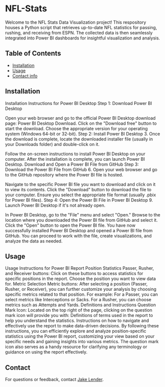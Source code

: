 # NFL-Stats
Welcome to the NFL Stats Data Visualization project! This respository houses a Python script that retrieves up-to-date NFL statistics for passing, rushing, and receiving from ESPN. The collected data is then seamlessly integrated into Power BI dashboards for insightful visualization and analysis.



## Table of Contents

- [Installation](#installation)
- [Usage](#usage)
- [Contact info](#contact)


## Installation
Installation Instructions for Power BI Desktop
Step 1: Download Power BI Desktop

Open your web browser and go to the official Power BI Desktop download page: Power BI Desktop Download.
Click on the "Download free" button to start the download. Choose the appropriate version for your operating system (Windows 64-bit or 32-bit).
Step 2: Install Power BI Desktop
3. Once the download is complete, locate the downloaded installer file (usually in your Downloads folder) and double-click on it.

Follow the on-screen instructions to install Power BI Desktop on your computer.
After the installation is complete, you can launch Power BI Desktop.
Download and Open a Power BI File from GitHub
Step 3: Download the Power BI File from GitHub
6. Open your web browser and go to the GitHub repository where the Power BI file is hosted.

Navigate to the specific Power BI file you want to download and click on it to view its contents.
Click the "Download" button to download the file to your computer. Ensure you select the appropriate file format (usually .pbix for Power BI files).
Step 4: Open the Power BI File in Power BI Desktop
9. Launch Power BI Desktop if it's not already open.

In Power BI Desktop, go to the "File" menu and select "Open."
Browse to the location where you downloaded the Power BI file from GitHub and select it.
Click the "Open" button to open the Power BI file.
You have now successfully installed Power BI Desktop and opened a Power BI file from GitHub. You can proceed to work with the file, create visualizations, and analyze the data as needed.

## Usage
Usage Instructions for Power BI Report
Position Statistics
Passer, Rusher, and Receiver buttons: Click on these buttons to access statistics for specific positions in the report. Choose the position you want to view data for.
Metric Selection
Metric buttons: After selecting a position (Passer, Rusher, or Receiver), you can further customize your analysis by choosing specific metrics related to that position. For example:
For a Passer, you can select metrics like Interceptions or Sacks.
For a Rusher, you can choose metrics such as Attempts and Yards.
Definitions and Instructions
Question Mark Icon: Located on the top right of the page, clicking on the question mark icon will provide you with:
Definitions of terms used in the report to help you understand the statistics.
Instructions on how to navigate and effectively use the report to make data-driven decisions.
By following these instructions, you can efficiently explore and analyze position-specific statistics using the Power BI report, customizing your view based on your specific needs and gaining insights into various metrics. The question mark icon also serves as a handy resource for clarifying any terminology or guidance on using the report effectively.

## Contact
For questions or feedback, contact [Jake Lender](https://github.com/JacobLender).
